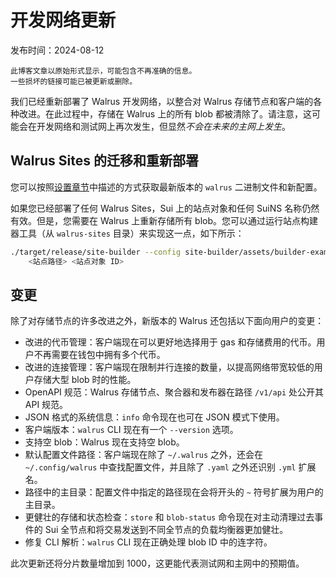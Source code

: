 # 开发网络更新

发布时间：2024-08-12

```admonish warning
此博客文章以原始形式显示，可能包含不再准确的信息。
一些损坏的链接可能已被更新或删除。
```

我们已经重新部署了 Walrus 开发网络，以整合对 Walrus 存储节点和客户端的各种改进。在此过程中，存储在 Walrus 上的所有 blob 都被清除了。请注意，这可能会在开发网络和测试网上再次发生，但显然*不会在未来的主网上发生*。

## Walrus Sites 的迁移和重新部署

您可以按照[设置章节](../usage/setup.md)中描述的方式获取最新版本的 `walrus` 二进制文件和新配置。

如果您已经部署了任何 Walrus Sites，Sui 上的站点对象和任何 SuiNS 名称仍然有效。但是，您需要在 Walrus 上重新存储所有 blob。您可以通过运行站点构建器工具（从 `walrus-sites` 目录）来实现这一点，如下所示：

```sh
./target/release/site-builder --config site-builder/assets/builder-example.yaml update --force \
    <站点路径> <站点对象 ID>
```

## 变更

除了对存储节点的许多改进之外，新版本的 Walrus 还包括以下面向用户的变更：

- 改进的代币管理：客户端现在可以更好地选择用于 gas 和存储费用的代币。用户不再需要在钱包中拥有多个代币。
- 改进的连接管理：客户端现在限制并行连接的数量，以提高网络带宽较低的用户存储大型 blob 时的性能。
- OpenAPI 规范：Walrus 存储节点、聚合器和发布器在路径 `/v1/api` 处公开其 API 规范。
- JSON 格式的系统信息：`info` 命令现在也可在 JSON 模式下使用。
- 客户端版本：`walrus` CLI 现在有一个 `--version` 选项。
- 支持空 blob：Walrus 现在支持空 blob。
- 默认配置文件路径：客户端现在除了 `~/.walrus` 之外，还会在 `~/.config/walrus` 中查找配置文件，并且除了 `.yaml` 之外还识别 `.yml` 扩展名。
- 路径中的主目录：配置文件中指定的路径现在会将开头的 `~` 符号扩展为用户的主目录。
- 更健壮的存储和状态检查：`store` 和 `blob-status` 命令现在对主动清理过去事件的 Sui 全节点和将交易发送到不同全节点的负载均衡器更加健壮。
- 修复 CLI 解析：`walrus` CLI 现在正确处理 blob ID 中的连字符。

此次更新还将分片数量增加到 1000，这更能代表测试网和主网中的预期值。